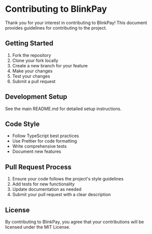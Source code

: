 # Contributing to BlinkPay

Thank you for your interest in contributing to BlinkPay! This document provides guidelines for contributing to the project.

## Getting Started

1. Fork the repository
2. Clone your fork locally
3. Create a new branch for your feature
4. Make your changes
5. Test your changes
6. Submit a pull request

## Development Setup

See the main README.md for detailed setup instructions.

## Code Style

- Follow TypeScript best practices
- Use Prettier for code formatting
- Write comprehensive tests
- Document new features

## Pull Request Process

1. Ensure your code follows the project's style guidelines
2. Add tests for new functionality
3. Update documentation as needed
4. Submit your pull request with a clear description

## License

By contributing to BlinkPay, you agree that your contributions will be licensed under the MIT License.

